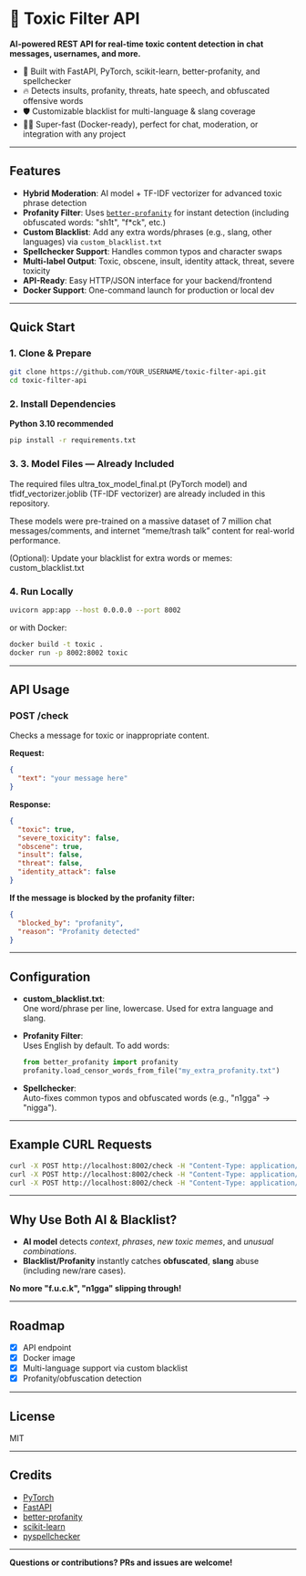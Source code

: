 
# 🧪 Toxic Filter API

**AI-powered REST API for real-time toxic content detection in chat messages, usernames, and more.**

- 🚀 Built with FastAPI, PyTorch, scikit-learn, better-profanity, and spellchecker
- 🔥 Detects insults, profanity, threats, hate speech, and obfuscated offensive words
- 🛡️ Customizable blacklist for multi-language & slang coverage
- 🏃‍♂️ Super-fast (Docker-ready), perfect for chat, moderation, or integration with any project

---

## Features

- **Hybrid Moderation**: AI model + TF-IDF vectorizer for advanced toxic phrase detection
- **Profanity Filter**: Uses [`better-profanity`](https://github.com/snguyenthanh/better_profanity) for instant detection (including obfuscated words: "sh1t", "f*ck", etc.)
- **Custom Blacklist**: Add any extra words/phrases (e.g., slang, other languages) via `custom_blacklist.txt`
- **Spellchecker Support**: Handles common typos and character swaps
- **Multi-label Output**: Toxic, obscene, insult, identity attack, threat, severe toxicity
- **API-Ready**: Easy HTTP/JSON interface for your backend/frontend
- **Docker Support**: One-command launch for production or local dev

---

## Quick Start

### 1. Clone & Prepare

```bash
git clone https://github.com/YOUR_USERNAME/toxic-filter-api.git
cd toxic-filter-api
```

### 2. Install Dependencies

**Python 3.10 recommended**

```bash
pip install -r requirements.txt
```

### 3. 3. Model Files — Already Included
The required files ultra_tox_model_final.pt (PyTorch model) and tfidf_vectorizer.joblib (TF-IDF vectorizer) are already included in this repository.

These models were pre-trained on a massive dataset of 7 million chat messages/comments, and internet “meme/trash talk” content for real-world performance.

(Optional): Update your blacklist for extra words or memes: custom_blacklist.txt

### 4. Run Locally

```bash
uvicorn app:app --host 0.0.0.0 --port 8002
```

or with Docker:

```bash
docker build -t toxic .
docker run -p 8002:8002 toxic
```

---

## API Usage

### **POST /check**

Checks a message for toxic or inappropriate content.

**Request:**
```json
{
  "text": "your message here"
}
```

**Response:**
```json
{
  "toxic": true,
  "severe_toxicity": false,
  "obscene": true,
  "insult": false,
  "threat": false,
  "identity_attack": false
}
```

**If the message is blocked by the profanity filter:**
```json
{
  "blocked_by": "profanity",
  "reason": "Profanity detected"
}
```

---

## Configuration

- **custom_blacklist.txt**:  
  One word/phrase per line, lowercase. Used for extra language and slang.

- **Profanity Filter**:  
  Uses English by default. To add words:
  ```python
  from better_profanity import profanity
  profanity.load_censor_words_from_file("my_extra_profanity.txt")
  ```

- **Spellchecker**:  
  Auto-fixes common typos and obfuscated words (e.g., "n1gga" → "nigga").

---

## Example CURL Requests

```bash
curl -X POST http://localhost:8002/check -H "Content-Type: application/json" -d '{"text":"n1gga"}'
curl -X POST http://localhost:8002/check -H "Content-Type: application/json" -d '{"text":"kill yourself"}'
curl -X POST http://localhost:8002/check -H "Content-Type: application/json" -d '{"text":"hello world"}'
```

---

## Why Use Both AI & Blacklist?

- **AI model** detects *context*, *phrases*, *new toxic memes*, and *unusual combinations*.
- **Blacklist/Profanity** instantly catches **obfuscated**, **slang** abuse (including new/rare cases).

**No more "f.u.c.k", "n1gga" slipping through!**

---

## Roadmap

- [x] API endpoint
- [x] Docker image
- [x] Multi-language support via custom blacklist
- [x] Profanity/obfuscation detection

---

## License

MIT

---

## Credits

- [PyTorch](https://pytorch.org/)
- [FastAPI](https://fastapi.tiangolo.com/)
- [better-profanity](https://github.com/snguyenthanh/better_profanity)
- [scikit-learn](https://scikit-learn.org/)
- [pyspellchecker](https://github.com/barrust/pyspellchecker)

---

**Questions or contributions? PRs and issues are welcome!**
